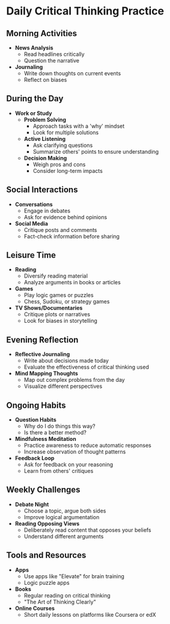 # Daily Critical Thinking Practice

## **Morning Activities**
- **News Analysis**  
  - Read headlines critically  
  - Question the narrative
- **Journaling**  
  - Write down thoughts on current events  
  - Reflect on biases

## **During the Day**
- **Work or Study**
  - **Problem Solving**  
    - Approach tasks with a 'why' mindset  
    - Look for multiple solutions
  - **Active Listening**  
    - Ask clarifying questions  
    - Summarize others' points to ensure understanding
  - **Decision Making**  
    - Weigh pros and cons  
    - Consider long-term impacts

## **Social Interactions**
- **Conversations**  
  - Engage in debates  
  - Ask for evidence behind opinions
- **Social Media**  
  - Critique posts and comments  
  - Fact-check information before sharing

## **Leisure Time**
- **Reading**  
  - Diversify reading material  
  - Analyze arguments in books or articles
- **Games**  
  - Play logic games or puzzles  
  - Chess, Sudoku, or strategy games
- **TV Shows/Documentaries**  
  - Critique plots or narratives  
  - Look for biases in storytelling

## **Evening Reflection**
- **Reflective Journaling**  
  - Write about decisions made today  
  - Evaluate the effectiveness of critical thinking used
- **Mind Mapping Thoughts**  
  - Map out complex problems from the day  
  - Visualize different perspectives

## **Ongoing Habits**
- **Question Habits**  
  - Why do I do things this way?  
  - Is there a better method?
- **Mindfulness Meditation**  
  - Practice awareness to reduce automatic responses  
  - Increase observation of thought patterns
- **Feedback Loop**  
  - Ask for feedback on your reasoning  
  - Learn from others' critiques

## **Weekly Challenges**
- **Debate Night**  
  - Choose a topic, argue both sides  
  - Improve logical argumentation
- **Reading Opposing Views**  
  - Deliberately read content that opposes your beliefs  
  - Understand different arguments

## **Tools and Resources**
- **Apps**  
  - Use apps like "Elevate" for brain training  
  - Logic puzzle apps
- **Books**  
  - Regular reading on critical thinking  
  - "The Art of Thinking Clearly"
- **Online Courses**  
  - Short daily lessons on platforms like Coursera or edX
